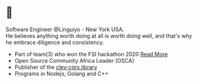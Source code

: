 # 👋
  Software Engineer @Linguiyo - New York USA.
  <br/>
  He believes anything worth doing at all is worth doing well, and that's why he embrace diligence and consistency.
- Part of team(3) who won the FSI hackathon 2020 [Read More](https://www.efina.org.ng/media-room/team-inclusion-wins-efinas-fintech4wd-hackathon)
- Open Source Community Africa Leader (OSCA)
- Publisher of the [clev-cqrs library](https://www.npmjs.com/package/clev-cqrs)
- Programs in Nodejs, Golang and C++ 





